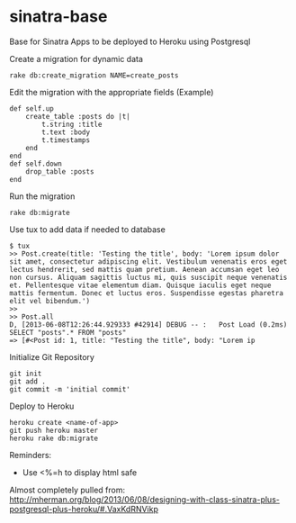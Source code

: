 # sinatra-base
Base for Sinatra Apps to be deployed to Heroku using Postgresql

Create a migration for dynamic data

    rake db:create_migration NAME=create_posts

Edit the migration with the appropriate fields (Example)

	def self.up
		create_table :posts do |t|
			t.string :title
			t.text :body
			t.timestamps
		end
	end
	def self.down
		drop_table :posts
	end

Run the migration

	rake db:migrate

Use tux to add data if needed to database

	$ tux
	>> Post.create(title: 'Testing the title', body: 'Lorem ipsum dolor sit amet, consectetur adipiscing elit. Vestibulum venenatis eros eget lectus hendrerit, sed mattis quam pretium. Aenean accumsan eget leo non cursus. Aliquam sagittis luctus mi, quis suscipit neque venenatis et. Pellentesque vitae elementum diam. Quisque iaculis eget neque mattis fermentum. Donec et luctus eros. Suspendisse egestas pharetra elit vel bibendum.')
	>>
	>> Post.all
	D, [2013-06-08T12:26:44.929333 #42914] DEBUG -- :   Post Load (0.2ms)  SELECT "posts".* FROM "posts"
	=> [#<Post id: 1, title: "Testing the title", body: "Lorem ip

Initialize Git Repository

	git init
	git add .
	git commit -m 'initial commit'

Deploy to Heroku

	heroku create <name-of-app>
	git push heroku master
	heroku rake db:migrate

Reminders:

* Use <%=h to display html safe

Almost completely pulled from:  http://mherman.org/blog/2013/06/08/designing-with-class-sinatra-plus-postgresql-plus-heroku/#.VaxKdRNVikp